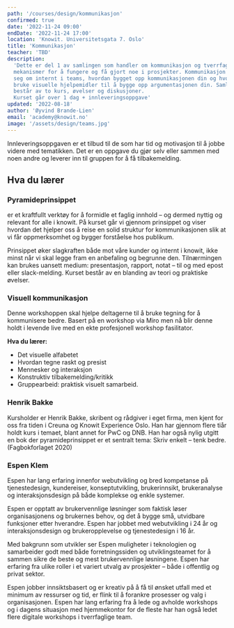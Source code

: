 ```yaml
---
path: '/courses/design/kommunikasjon'
confirmed: true
date: '2022-11-24 09:00'
endDate: '2022-11-24 17:00'
location: 'Knowit. Universitetsgata 7. Oslo'
title: 'Kommunikasjon'
teacher: 'TBD'
description:
  'Dette er del 1 av samlingen som handler om kommunikasjon og tverrfaglige teams. Det er to
  mekanismer for å fungere og få gjort noe i prosjekter. Kommunikasjon dreier
  seg om internt i teams, hvordan bygget opp kommunikasjonen din og hvordan
  bruke visuelle hjelpemidler til å bygge opp argumentasjonen din. Samlingen
  består av to kurs, øvelser og diskusjoner. 
  Kurset går over 1 dag + innleveringsoppgave'
updated: '2022-08-18'
author: 'Øyvind Brande-Lien'
email: 'academy@knowit.no'
image: '/assets/design/teams.jpg'
---
```


Innleveringsoppgaven er et tilbud til de som har tid og motivasjon til å jobbe
videre med tematikken. Det er en oppgave du gjør selv eller sammen med noen
andre og leverer inn til gruppen for å få tilbakemelding.

## Hva du lærer

### Pyramideprinsippet

er et kraftfullt verktøy for å formidle et faglig innhold – og dermed nyttig
og relevant for alle i knowit. På kurset går vi gjennom prinsippet og viser
hvordan det hjelper oss å reise en solid struktur for kommunikasjonen slik at
vi får oppmerksomhet og bygger forståelse hos publikum.

Prinsippet øker slagkraften både mot våre kunder og internt i knowit, ikke
minst når vi skal legge fram en anbefaling og begrunne den. Tilnærmingen kan
brukes uansett medium: presentasjon, rapport, notat – til og med epost eller
slack-melding. Kurset består av en blanding av teori og praktiske øvelser.

### Visuell kommunikasjon

Denne workshoppen skal hjelpe deltagerne til å bruke tegning for å kommunisere
bedre. Basert på en workshop via Miro men nå blir denne holdt i levende live
med en ekte profesjonell workshop fasilitator.

**Hva du lærer:**

- Det visuelle alfabetet
- Hvordan tegne raskt og presist
- Mennesker og interaksjon
- Konstruktiv tilbakemelding/kritikk
- Gruppearbeid: praktisk visuelt samarbeid.

### Henrik Bakke

Kursholder er Henrik Bakke, skribent og rådgiver i eget firma, men kjent for
oss fra tiden i Creuna og Knowit Experience Oslo. Han har gjennom flere tiår
holdt kurs i temaet, blant annet for PwC og DNB. Han har også nylig utgitt en
bok der pyramideprinsippet er et sentralt tema: Skriv enkelt – tenk bedre.
(Fagbokforlaget 2020)

### Espen Klem

Espen har lang erfaring innenfor webutvikling og bred kompetanse på
tjenestedesign, kundereiser, konseptutvikling, brukerinnsikt, brukeranalyse og
interaksjonsdesign på både komplekse og enkle systemer.

Espen er opptatt av brukervennlige løsninger som faktisk løser organisasjonens
og brukernes behov, og det å bygge små, utvidbare funksjoner etter hverandre.
Espen har jobbet med webutvikling i 24 år og interaksjonsdesign og
brukeropplevelse og tjenestedesign i 16 år.

Med bakgrunn som utvikler ser Espen muligheter i teknologien og samarbeider
godt med både forretningssiden og utviklingsteamet for å sammen sikre de beste
og mest brukervennlige løsningene. Espen har erfaring fra ulike roller i et
variert utvalg av prosjekter – både i offentlig og privat sektor.

Espen jobber innsiktsbasert og er kreativ på å få til ønsket utfall med et
minimum av ressurser og tid, er flink til å forankre prosesser og valg i
organisasjonen. Espen har lang erfaring fra å lede og avholde workshops og i
dagens situasjon med hjemmekontor for de fleste har han også ledet flere
digitale workshops i tverrfaglige team.
